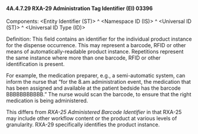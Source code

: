 #### 4A.4.7.29 RXA-29 Administration Tag Identifier (EI) 03396

Components: &lt;Entity Identifier (ST)> ^ &lt;Namespace ID (IS)> ^ &lt;Universal ID (ST)> ^ &lt;Universal ID Type (ID)>

Definition: This field contains an identifier for the individual product instance for the dispense occurrence. This may represent a barcode, RFID or other means of automatically-readable product instance. Repetitions represent the same instance where more than one barcode, RFID or other identification is present.

For example, the medication preparer, e.g., a semi-automatic system, can inform the nurse that “for the 8.am administration event, the medication that has been assigned and available at the patient bedside has the barcode BBBBBBBBBBB.” The nurse would scan the barcode, to ensure that the right medication is being administered.

This differs from _RXA-25 Administered Barcode Identifier_ in that RXA-25 may include other workflow content or the product at various levels of granularity. RXA-29 specifically identifies the product instance.
